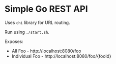# Simple Go REST API

Uses `chi` library for URL routing.

Run using `./start.sh`.

Exposes:
  - All Foo - http://localhost:8080/foo
  - Individual Foo - http://localhost:8080/foo/{fooId}
